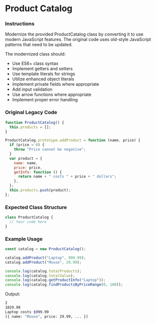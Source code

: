 # Product Catalog

### Instructions

Modernize the provided ProductCatalog class by converting it to use modern JavaScript features. The original code uses old-style JavaScript patterns that need to be updated.

The modernized class should:

- Use ES6+ class syntax
- Implement getters and setters
- Use template literals for strings
- Utilize enhanced object literals
- Implement private fields where appropriate
- Add input validation
- Use arrow functions where appropriate
- Implement proper error handling

### Original Legacy Code

```js
function ProductCatalog() {
  this.products = [];
}

ProductCatalog.prototype.addProduct = function (name, price) {
  if (price < 0) {
    throw "Price cannot be negative";
  }
  var product = {
    name: name,
    price: price,
    getInfo: function () {
      return name + " costs " + price + " dollars";
    },
  };
  this.products.push(product);
};
```

### Expected Class Structure

```js
class ProductCatalog {
  // Your code here
}
```

### Example Usage

```js
const catalog = new ProductCatalog();

catalog.addProduct("Laptop", 999.99);
catalog.addProduct("Mouse", 29.99);

console.log(catalog.totalProducts);
console.log(catalog.totalValue);
console.log(catalog.getProductInfo("Laptop"));
console.log(catalog.findProductsByPriceRange(0, 100));
```

Output:

```bash
2
1029.98
Laptop costs $999.99
[{ name: "Mouse", price: 29.99, ... }]
```
